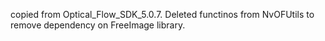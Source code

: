copied from Optical_Flow_SDK_5.0.7. Deleted functinos from NvOFUtils to remove dependency on FreeImage library.
